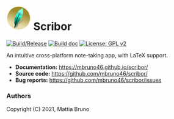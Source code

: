 
<h1> <img src="./src/assets/logo.png" height="64px"> Scribor </h1>

[![Build/Release](https://github.com/mbruno46/scribor/actions/workflows/release.yml/badge.svg)](https://github.com/mbruno46/scribor/actions/workflows/release.yml)
[![Build doc](https://github.com/mbruno46/scribor/actions/workflows/doc.yml/badge.svg)](https://github.com/mbruno46/scribor/actions/workflows/doc.yml)
[![License: GPL v2](https://img.shields.io/badge/License-GPLv2-blue.svg)](https://www.gnu.org/licenses/gpl-2.0)

An intuitive cross-platform note-taking app, with LaTeX support.

- **Documentation:** https://mbruno46.github.io/scribor/
- **Source code:** https://github.com/mbruno46/scribor/
- **Bug reports:** https://github.com/mbruno46/scribor/issues

### Authors

Copyright (C) 2021, Mattia Bruno
